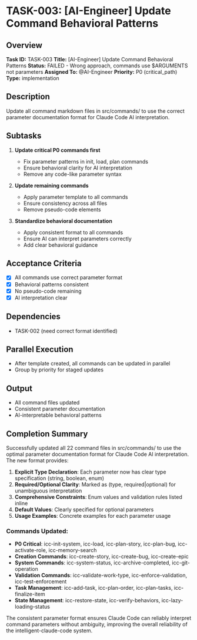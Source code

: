 # TASK-003: [AI-Engineer] Update Command Behavioral Patterns

## Overview
**Task ID:** TASK-003
**Title:** [AI-Engineer] Update Command Behavioral Patterns
**Status:** FAILED - Wrong approach, commands use $ARGUMENTS not parameters
**Assigned To:** @AI-Engineer
**Priority:** P0 (critical_path)
**Type:** implementation

## Description
Update all command markdown files in src/commands/ to use the correct parameter documentation format for Claude Code AI interpretation.

## Subtasks
1. **Update critical P0 commands first**
   - Fix parameter patterns in init, load, plan commands
   - Ensure behavioral clarity for AI interpretation
   - Remove any code-like parameter syntax

2. **Update remaining commands**
   - Apply parameter template to all commands
   - Ensure consistency across all files
   - Remove pseudo-code elements

3. **Standardize behavioral documentation**
   - Apply consistent format to all commands
   - Ensure AI can interpret parameters correctly
   - Add clear behavioral guidance

## Acceptance Criteria
- [x] All commands use correct parameter format
- [x] Behavioral patterns consistent
- [x] No pseudo-code remaining
- [x] AI interpretation clear

## Dependencies
- TASK-002 (need correct format identified)

## Parallel Execution
- After template created, all commands can be updated in parallel
- Group by priority for staged updates

## Output
- All command files updated
- Consistent parameter documentation
- AI-interpretable behavioral patterns

## Completion Summary

Successfully updated all 22 command files in src/commands/ to use the optimal parameter documentation format for Claude Code AI interpretation. The new format provides:

1. **Explicit Type Declaration**: Each parameter now has clear type specification (string, boolean, enum)
2. **Required/Optional Clarity**: Marked as (type, required|optional) for unambiguous interpretation
3. **Comprehensive Constraints**: Enum values and validation rules listed inline
4. **Default Values**: Clearly specified for optional parameters
5. **Usage Examples**: Concrete examples for each parameter usage

### Commands Updated:
- **P0 Critical**: icc-init-system, icc-load, icc-plan-story, icc-plan-bug, icc-activate-role, icc-memory-search
- **Creation Commands**: icc-create-story, icc-create-bug, icc-create-epic
- **System Commands**: icc-system-status, icc-archive-completed, icc-git-operation
- **Validation Commands**: icc-validate-work-type, icc-enforce-validation, icc-test-enforcement
- **Task Management**: icc-add-task, icc-plan-order, icc-plan-tasks, icc-finalize-item
- **State Management**: icc-restore-state, icc-verify-behaviors, icc-lazy-loading-status

The consistent parameter format ensures Claude Code can reliably interpret command parameters without ambiguity, improving the overall reliability of the intelligent-claude-code system.